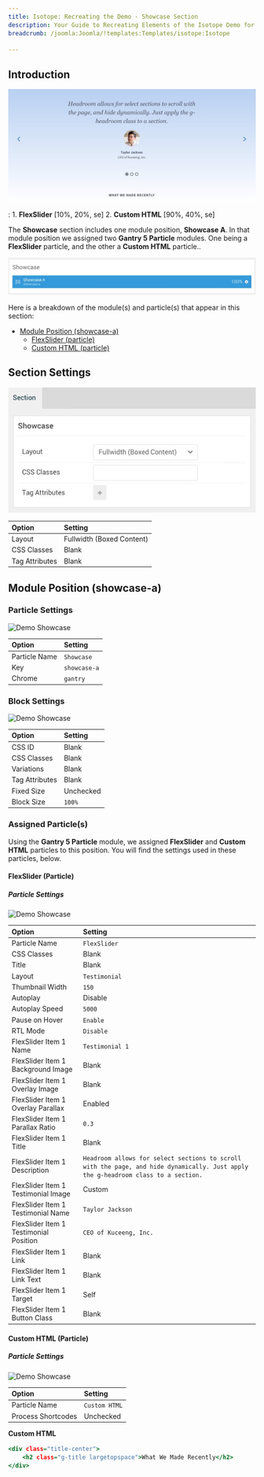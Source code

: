 ```yaml
---
title: Isotope: Recreating the Demo - Showcase Section
description: Your Guide to Recreating Elements of the Isotope Demo for Joomla
breadcrumb: /joomla:Joomla/!templates:Templates/isotope:Isotope

---
```


## Introduction

![](assets/demo_3.jpeg)

:	1. **FlexSlider** [10%, 20%, se]
	2. **Custom HTML** [90%, 40%, se]

The **Showcase** section includes one module position, **Showcase A**. In that module position we assigned two **Gantry 5 Particle** modules. One being a **FlexSlider** particle, and the other a **Custom HTML** particle..

![](assets/home_showcase.jpeg)

Here is a breakdown of the module(s) and particle(s) that appear in this section:

* [Module Position (showcase-a)](#module-position-(showcase-a))
	* [FlexSlider (particle)](#flexslider-(particle))
	* [Custom HTML (particle)](#custom-html-(particle))

## Section Settings

![](assets/demo_showcase_settings.jpeg)

| Option           | Setting                   |
| :--------------- | :----------               |
| Layout           | Fullwidth (Boxed Content) |
| CSS Classes      | Blank                     |
| Tag Attributes   | Blank                     |

## Module Position (showcase-a)

### Particle Settings

![Demo Showcase](demo_showcase_1.jpeg)

| Option        | Setting      |
| :-----        | :-----       |
| Particle Name | `Showcase`   |
| Key           | `showcase-a` |
| Chrome        | `gantry`     |

### Block Settings

![Demo Showcase](demo_showcase_2.jpeg)

| Option         | Setting   |
| :-----         | :-----    |
| CSS ID         | Blank     |
| CSS Classes    | Blank     |
| Variations     | Blank     |
| Tag Attributes | Blank     |
| Fixed Size     | Unchecked |
| Block Size     | `100%`    |

### Assigned Particle(s)

Using the **Gantry 5 Particle** module, we assigned **FlexSlider** and **Custom HTML** particles to this position. You will find the settings used in these particles, below.

#### FlexSlider (Particle)

##### Particle Settings

![Demo Showcase](demo_showcase_3.jpeg)

| Option                                 | Setting                                                                                                                            |
| :-----                                 | :-----                                                                                                                             |
| Particle Name                          | `FlexSlider`                                                                                                                       |
| CSS Classes                            | Blank                                                                                                                              |
| Title                                  | Blank                                                                                                                              |
| Layout                                 | `Testimonial`                                                                                                                      |
| Thumbnail Width                        | `150`                                                                                                                              |
| Autoplay                               | Disable                                                                                                                            |
| Autoplay Speed                         | `5000`                                                                                                                             |
| Pause on Hover                         | `Enable`                                                                                                                           |
| RTL Mode                               | `Disable`                                                                                                                          |
| FlexSlider Item 1 Name                 | `Testimonial 1`                                                                                                                    |
| FlexSlider Item 1 Background Image     | Blank                                                                                                                              |
| FlexSlider Item 1 Overlay Image        | Blank                                                                                                                              |
| FlexSlider Item 1 Overlay Parallax     | Enabled                                                                                                                            |
| FlexSlider Item 1 Parallax Ratio       | `0.3`                                                                                                                              |
| FlexSlider Item 1 Title                | Blank                                                                                                                              |
| FlexSlider Item 1 Description          | `Headroom allows for select sections to scroll with the page, and hide dynamically. Just apply the g-headroom class to a section.` |
| FlexSlider Item 1 Testimonial Image    | Custom                                                                                                                             |
| FlexSlider Item 1 Testimonial Name     | `Taylor Jackson`                                                                                                                   |
| FlexSlider Item 1 Testimonial Position | `CEO of Kuceeng, Inc.`                                                                                                             |
| FlexSlider Item 1 Link                 | Blank                                                                                                                              |
| FlexSlider Item 1 Link Text            | Blank                                                                                                                              |
| FlexSlider Item 1 Target               | Self                                                                                                                               |
| FlexSlider Item 1 Button Class         | Blank                                                                                                                              |

#### Custom HTML (Particle)

##### Particle Settings

![Demo Showcase](demo_showcase_4.jpeg)

| Option             | Setting       |
| :-----             | :-----        |
| Particle Name      | `Custom HTML` |
| Process Shortcodes | Unchecked     |

**Custom HTML**
~~~ .html
<div class="title-center">
	<h2 class="g-title largetopspace">What We Made Recently</h2>
</div>
~~~
